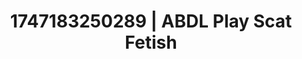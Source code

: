 ---
categories:
- Curvy goddess
- Erotic audiobooks
- Sultry voice
- Vintage boudoir
- Caressing curves
image: /assets/images/1747183250289.webp
layout: post
seo:
  description: Featured content with exclusive Scat Fetish, ABDL Play. HD images available.
  keywords: Scat Fetish, ABDL Play
  og_image: /assets/images/1747183250289.webp
  schema_type: VisualArtwork
tags:
- '#1747183250289'
- ABDL Play
- Scat Fetish
title: 1747183250289 | ABDL Play Scat Fetish
---